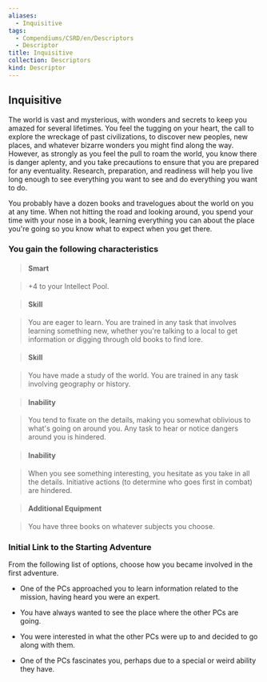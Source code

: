 ```yaml
---
aliases:
  - Inquisitive
tags:
  - Compendiums/CSRD/en/Descriptors
  - Descriptor
title: Inquisitive
collection: Descriptors
kind: Descriptor
---
```

## Inquisitive    
The world is vast and mysterious, with wonders and secrets to keep you amazed for several lifetimes. You feel the tugging on your heart, the call to explore the wreckage of past civilizations, to discover new peoples, new places, and whatever bizarre wonders you might find along the way. However, as strongly as you feel the pull to roam the world, you know there is danger aplenty, and you take precautions to ensure that you are prepared for any eventuality. Research, preparation, and readiness will help you live long enough to see everything you want to see and do everything you want to do.  
You probably have a dozen books and travelogues about the world on you at any time. When not hitting the road and looking around, you spend your time with your nose in a book, learning everything you can about the place you're going so you know what to expect when you get there.  
### You gain the following characteristics    
> #### Smart  
> +4 to your Intellect Pool.    
  
> #### Skill  
> You are eager to learn. You are trained in any task that involves learning something new, whether you're talking to a local to get information or digging through old books to find lore.    
  
> #### Skill  
> You have made a study of the world. You are trained in any task involving geography or history.    
  
> #### Inability  
> You tend to fixate on the details, making you somewhat oblivious to what's going on around you. Any task to hear or notice dangers around you is hindered.    
  
> #### Inability  
> When you see something interesting, you hesitate as you take in all the details. Initiative actions (to determine who goes first in combat) are hindered.    
  
> #### Additional Equipment  
> You have three books on whatever subjects you choose.    
  
### Initial Link to the Starting Adventure    
From the following list of options, choose how you became involved in the first adventure.    
- One of the PCs approached you to learn information related to the mission, having heard you were an expert.    
- You have always wanted to see the place where the other PCs are going.    
- You were interested in what the other PCs were up to and decided to go along with them.    
- One of the PCs fascinates you, perhaps due to a special or weird ability they have.  